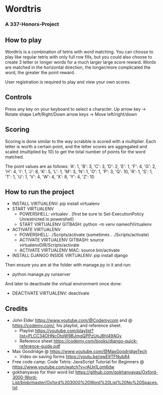 # Wordtris 
### A 337-Honors-Project
## How to play
Wordtris is a combination of tetris with word matching. You can choose to play like regular tetris with only full row fills, but you could also choose to create 3 letter or longer words for a much larger large score reward. Words are matched in the horizontal direction, the longer/more complicated the word, the greater the point reward.

User registration is required to play and view your own scores.

## Controls
Press any key on your keyboard to select a character.
Up arrow key → Rotate shape
Left/Right/Down arrow keys → Move left/right/down

## Scoring

Scoring is done similar to the way scrabble is scored with a multiplier. Each letter is worth a certain point, and the letter scores are aggregated and scaled (multiplied by 10) to get the total number of points for the word matched.

The point values are as follows:
 'A': 1,
  'B': 3,
  'C': 3,
  'D': 2,
  'E': 1,
  'F': 4,
  'G': 2,
  'H': 4,
  'I': 1,
  'J': 8,
  'K': 5,
  'L': 1,
  'M': 3,
  'N': 1,
  'O': 1,
  'P': 3,
  'Q': 10,
  'R': 1,
  'S': 1,
  'T': 1,
  'U': 1,
  'V': 4,
  'W': 4,
  'X': 8,
  'Y': 4,
  'Z': 10


## How to run the project

- INSTALL VIRTUALENV: pip install virtualenv
- START VIRTUALENV 
  - POWERSHELL: virtualev . (first be sure to Set-ExecutionPolicy Unrestricted in powershell)
  - START VIRTUALENV GITBASH: python -m venv nameofVirtualenv
- ACTIVATE VIRTUALENV
  -  POWERSHELL: ./Scripts/activate (sometimes . ./Scripts/activate)
  -  ACTIVATE VIRTUALENV GITBASH: source virtualenvDIR/Scripts/activate
  -  ACTIVATE VIRTUALENV MAC: source bin/activate
- INSTALL DJANGO INSIDE VIRTUALENV: pip install django

Then ensure you are at the folder with manage.py in it and run:
- python manage.py runserver

And later to deactivate the virtual environment once done:
- DEACTIVATE VIRTUALENV: deactivate

## Credits
- John Elder https://www.youtube.com/@Codemycom and @ https://codemy.com/, his playlist, and reference sheet.
  - Playlist https://youtube.com/playlist?list=PLCC34OHNcOtqW9BJmgQPPzUpJ8hl49AGy 
  - Reference sheet https://codemy.com/books/django-quick-reference-guide.pdf
- Max Goodridge @ https://www.youtube.com/@MaxGoodridgeTech 
  - Video on saving forms https://youtu.be/qwE9TFNub84 
- Free code camp: Code Tetris: JavaScript Tutorial for Beginners @ https://www.youtube.com/watch?v=rAUn1Lom6dw
- gokhanyavas for their word list https://github.com/gokhanyavas/Oxford-3000-Word-List/blob/master/Oxford%203000%20Word%20List%20No%20Spaces.txt
